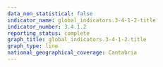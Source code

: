 ```yaml
---
data_non_statistical: false
indicator_name: global_indicators.3-4-1-2-title
indicator_number: 3.4.1.2
reporting_status: complete
graph_title: global_indicators.3-4-1-2.title
graph_type: line
national_geographical_coverage: Cantabria
---
```

